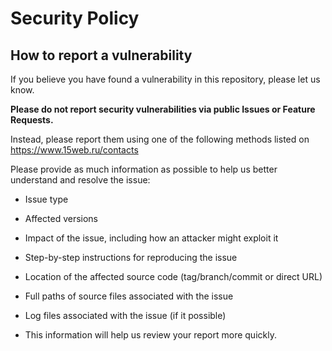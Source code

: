 # Security Policy

## How to report a vulnerability

If you believe you have found a vulnerability in this repository, please let us know.

**Please do not report security vulnerabilities via public Issues or Feature Requests.**

Instead, please report them using one of the following methods listed on https://www.15web.ru/contacts

Please provide as much information as possible to help us better understand and resolve the issue:

* Issue type
* Affected versions
* Impact of the issue, including how an attacker might exploit it
* Step-by-step instructions for reproducing the issue
* Location of the affected source code (tag/branch/commit or direct URL)
* Full paths of source files associated with the issue
* Log files associated with the issue (if it possible)

* This information will help us review your report more quickly.